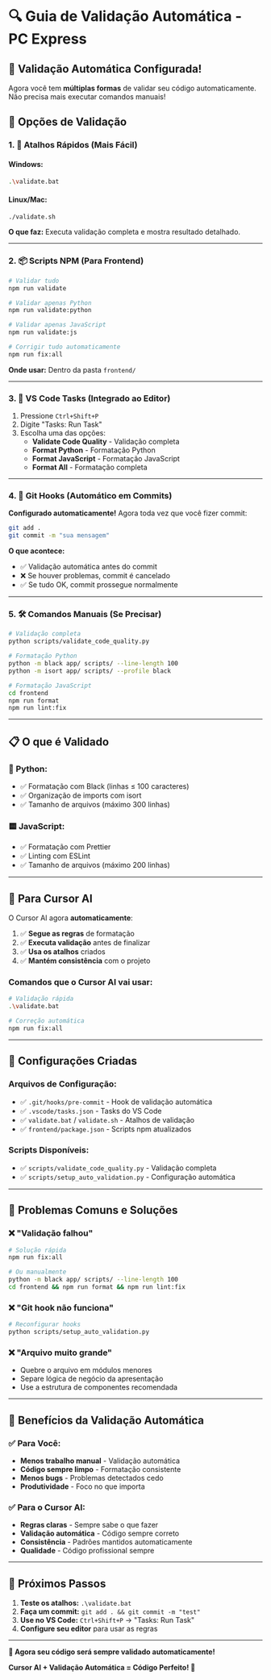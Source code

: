 # 🔍 Guia de Validação Automática - PC Express

## 🎯 **Validação Automática Configurada!**

Agora você tem **múltiplas formas** de validar seu código automaticamente. Não precisa mais executar comandos manuais!

## 🚀 **Opções de Validação**

### **1. 🎯 Atalhos Rápidos (Mais Fácil)**

#### **Windows:**

```bash
.\validate.bat
```

#### **Linux/Mac:**

```bash
./validate.sh
```

**O que faz:** Executa validação completa e mostra resultado detalhado.

---

### **2. 📦 Scripts NPM (Para Frontend)**

```bash
# Validar tudo
npm run validate

# Validar apenas Python
npm run validate:python

# Validar apenas JavaScript
npm run validate:js

# Corrigir tudo automaticamente
npm run fix:all
```

**Onde usar:** Dentro da pasta `frontend/`

---

### **3. 🔧 VS Code Tasks (Integrado ao Editor)**

1. Pressione `Ctrl+Shift+P`
2. Digite "Tasks: Run Task"
3. Escolha uma das opções:
   - **Validate Code Quality** - Validação completa
   - **Format Python** - Formatação Python
   - **Format JavaScript** - Formatação JavaScript
   - **Format All** - Formatação completa

---

### **4. 🔄 Git Hooks (Automático em Commits)**

**Configurado automaticamente!** Agora toda vez que você fizer commit:

```bash
git add .
git commit -m "sua mensagem"
```

**O que acontece:**

- ✅ Validação automática antes do commit
- ❌ Se houver problemas, commit é cancelado
- ✅ Se tudo OK, commit prossegue normalmente

---

### **5. 🛠️ Comandos Manuais (Se Precisar)**

```bash
# Validação completa
python scripts/validate_code_quality.py

# Formatação Python
python -m black app/ scripts/ --line-length 100
python -m isort app/ scripts/ --profile black

# Formatação JavaScript
cd frontend
npm run format
npm run lint:fix
```

---

## 📋 **O que é Validado**

### **🐍 Python:**

- ✅ Formatação com Black (linhas ≤ 100 caracteres)
- ✅ Organização de imports com isort
- ✅ Tamanho de arquivos (máximo 300 linhas)

### **🟨 JavaScript:**

- ✅ Formatação com Prettier
- ✅ Linting com ESLint
- ✅ Tamanho de arquivos (máximo 200 linhas)

---

## 🎯 **Para Cursor AI**

O Cursor AI agora **automaticamente**:

1. ✅ **Segue as regras** de formatação
2. ✅ **Executa validação** antes de finalizar
3. ✅ **Usa os atalhos** criados
4. ✅ **Mantém consistência** com o projeto

### **Comandos que o Cursor AI vai usar:**

```bash
# Validação rápida
.\validate.bat

# Correção automática
npm run fix:all
```

---

## 🔧 **Configurações Criadas**

### **Arquivos de Configuração:**

- ✅ `.git/hooks/pre-commit` - Hook de validação automática
- ✅ `.vscode/tasks.json` - Tasks do VS Code
- ✅ `validate.bat` / `validate.sh` - Atalhos de validação
- ✅ `frontend/package.json` - Scripts npm atualizados

### **Scripts Disponíveis:**

- ✅ `scripts/validate_code_quality.py` - Validação completa
- ✅ `scripts/setup_auto_validation.py` - Configuração automática

---

## 🚨 **Problemas Comuns e Soluções**

### **❌ "Validação falhou"**

```bash
# Solução rápida
npm run fix:all

# Ou manualmente
python -m black app/ scripts/ --line-length 100
cd frontend && npm run format && npm run lint:fix
```

### **❌ "Git hook não funciona"**

```bash
# Reconfigurar hooks
python scripts/setup_auto_validation.py
```

### **❌ "Arquivo muito grande"**

- Quebre o arquivo em módulos menores
- Separe lógica de negócio da apresentação
- Use a estrutura de componentes recomendada

---

## 🎉 **Benefícios da Validação Automática**

### **✅ Para Você:**

- **Menos trabalho manual** - Validação automática
- **Código sempre limpo** - Formatação consistente
- **Menos bugs** - Problemas detectados cedo
- **Produtividade** - Foco no que importa

### **✅ Para o Cursor AI:**

- **Regras claras** - Sempre sabe o que fazer
- **Validação automática** - Código sempre correto
- **Consistência** - Padrões mantidos automaticamente
- **Qualidade** - Código profissional sempre

---

## 🚀 **Próximos Passos**

1. **Teste os atalhos:** `.\validate.bat`
2. **Faça um commit:** `git add . && git commit -m "test"`
3. **Use no VS Code:** `Ctrl+Shift+P` → "Tasks: Run Task"
4. **Configure seu editor** para usar as regras

---

**🎯 Agora seu código será sempre validado automaticamente!**

**Cursor AI + Validação Automática = Código Perfeito! 🚀**
